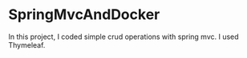 # SpringMvcAndDocker
 In this project, I coded simple crud operations with spring mvc. I used Thymeleaf.
